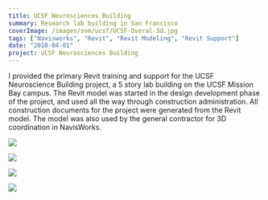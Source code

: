 ```yaml
---
title: UCSF Neurosciences Building
summary: Research lab building in San Francisco
coverImage: /images/som/ucsf/UCSF-Overal-3d.jpg
tags: ["Navisworks", "Revit", "Revit Modeling", "Revit Support"]
date: "2010-04-01"
project: UCSF Neurosciences Building
---
```


I provided the primary Revit training and support for the UCSF Neuroscience Building project, a 5 story lab building on the UCSF Mission Bay campus. The Revit model was started in the design development phase of the project, and used all the way through construction administration. All construction documents for the project were generated from the Revit model. The model was also used by the general contractor for 3D coordination in NavisWorks.

![](/images/som/ucsf/UCSF-Section.jpg)

![](/images/som/ucsf/UCSF-Plan-Section.jpg)

![](/images/som/ucsf/Aerial-02.jpg)

![](/images/som/ucsf/SOM-Building_19A-134836-print1.jpg)
